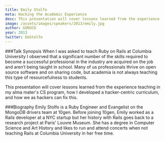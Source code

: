 ```yaml
---
title: Emily Stolfo
meta: Hacking the Academic Experience
desc: This presentation will cover lessons learned from the experience teaching in my alma mater's CS program, how I developed a hacker-centric curriculum, and how we as hackers can fix this.
image: /assets/images/speakers/2013/emily.jpg
author: GORUCO
year: 2013
twitter: EmStolfo
---
```


###Talk Synopsis
When I was asked to teach Ruby on Rails at Columbia University I observed that a significant number of the skills required to become a successful professional in the industry are acquired on the job and aren’t being taught in school.  Many of us professionals thrive on open source software and on sharing code, but academia is not always teaching this type of resourcefulness to students.

This presentation will cover lessons learned from the experience teaching in my alma mater's CS program, how I developed a hacker-centric curriculum, and how we as hackers can fix this.

###Biography
Emily Stolfo is a Ruby Engineer and Evangelist on the MongoDB drivers team at 10gen.  Before joining 10gen, Emily worked as a Rails developer at a NYC startup but her history with Rails goes back to a research project at Paris' Louvre Museum.  She has a degree in Computer Science and Art History and likes to run and attend concerts when not teaching Rails at Columbia University in her free time.
